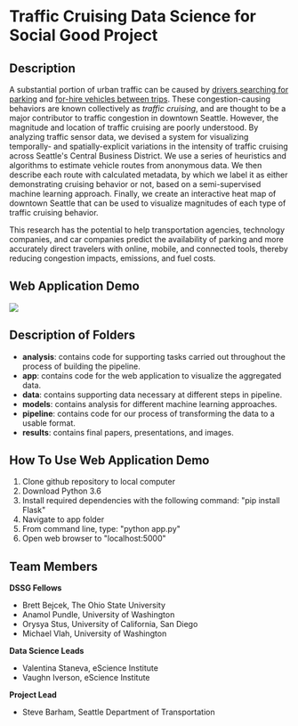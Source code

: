 # Traffic Cruising Data Science for Social Good Project

## Description

A substantial portion of urban traffic can be caused by [drivers searching for parking](http://shoup.bol.ucla.edu/CruisingForParkingAccess.pdf) and [for-hire vehicles between trips](http://schallerconsult.com/rideservices/unsustainable.htm). These congestion-causing behaviors are known collectively as *traffic cruising*, and are thought to be a major contributor to traffic congestion in downtown Seattle. However, the magnitude and location of traffic cruising are poorly understood. By analyzing traffic sensor data, we devised a system for visualizing temporally- and spatially-explicit variations in the intensity of traffic cruising across Seattle's Central Business District. We use a series of heuristics and algorithms to estimate vehicle routes from anonymous data. We then describe each route with calculated metadata, by which we label it as either demonstrating cruising behavior or not, based on a semi-supervised machine learning approach. Finally, we create an interactive heat map of downtown Seattle that can be used to visualize magnitudes of each type of traffic cruising behavior.

This research has the potential to help transportation agencies, technology companies, and car companies predict the availability of parking and more accurately direct travelers with online, mobile, and connected tools, thereby reducing congestion impacts, emissions, and fuel costs.

## Web Application Demo

<img src="results/demo.gif">

## Description of Folders

* **analysis**: contains code for supporting tasks carried out throughout the process of building the pipeline.
* **app**: contains code for the web application to visualize the aggregated data.
* **data**: contains supporting data necessary at different steps in pipeline.
* **models**: contains analysis for different machine learning approaches.
* **pipeline**: contains code for our process of transforming the data to a usable format.
* **results**: contains final papers, presentations, and images.

## How To Use Web Application Demo

1. Clone github repository to local computer
2. Download Python 3.6 
3. Install required dependencies with the following command: "pip install Flask"
4. Navigate to app folder
5. From command line, type: "python app.py"
6. Open web browser to "localhost:5000"

## Team Members

**DSSG Fellows**
* Brett Bejcek, The Ohio State University
* Anamol Pundle, University of Washington
* Orysya Stus, University of California, San Diego
* Michael Vlah, University of Washington

**Data Science Leads**
* Valentina Staneva, eScience Institute
* Vaughn Iverson, eScience Institute

**Project Lead**
* Steve Barham, Seattle Department of Transportation
